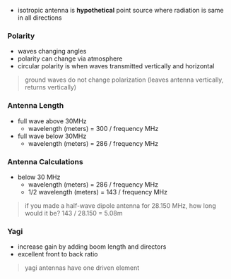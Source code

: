 - isotropic antenna is **hypothetical** point source where radiation is same in all directions
### Polarity
- waves changing angles
- polarity can change via atmosphere
- circular polarity is when waves transmitted vertically and horizontal
> ground waves do not change polarization (leaves antenna vertically, returns vertically)
### Antenna Length
- full wave above 30MHz
	- wavelength (meters) = 300 / frequency MHz
- full wave below 30MHz
	- wavelength (meters) = 286 / frequency MHz
### Antenna Calculations
- below 30 MHz
	- wavelength (meters) = 286 / frequency MHz
	- 1/2 wavelength (meters) = 143 / frequency MHz
> if you made a half-wave dipole antenna for 28.150 MHz, how long would it be?
> 143 / 28.150 = 5.08m
### Yagi
- increase gain by adding boom length and directors
- excellent front to back ratio
> yagi antennas have one driven element